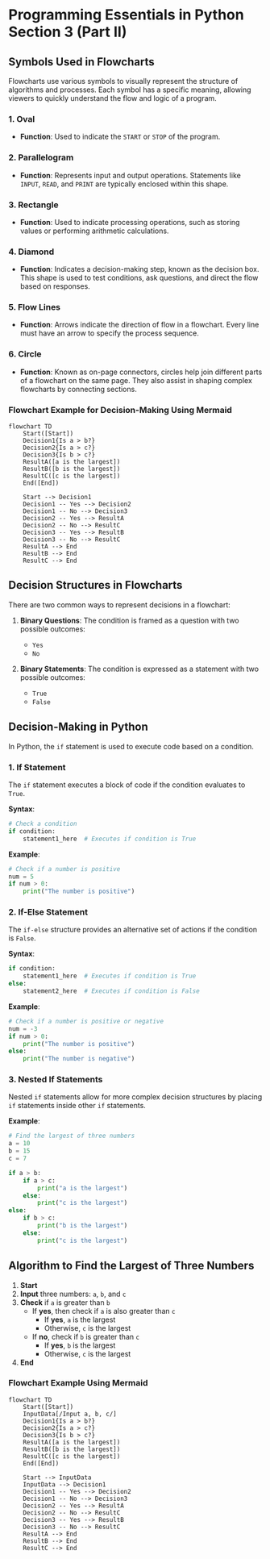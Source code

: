 # Programming Essentials in Python Section 3 (Part II)

## Symbols Used in Flowcharts

Flowcharts use various symbols to visually represent the structure of algorithms and processes. Each symbol has a specific meaning, allowing viewers to quickly understand the flow and logic of a program.

### 1. Oval
- **Function**: Used to indicate the `START` or `STOP` of the program.

### 2. Parallelogram
- **Function**: Represents input and output operations. Statements like `INPUT`, `READ`, and `PRINT` are typically enclosed within this shape.

### 3. Rectangle
- **Function**: Used to indicate processing operations, such as storing values or performing arithmetic calculations.

### 4. Diamond
- **Function**: Indicates a decision-making step, known as the decision box. This shape is used to test conditions, ask questions, and direct the flow based on responses.

### 5. Flow Lines
- **Function**: Arrows indicate the direction of flow in a flowchart. Every line must have an arrow to specify the process sequence. 

### 6. Circle
- **Function**: Known as on-page connectors, circles help join different parts of a flowchart on the same page. They also assist in shaping complex flowcharts by connecting sections.

### Flowchart Example for Decision-Making Using Mermaid

```mermaid
flowchart TD
    Start([Start])
    Decision1{Is a > b?}
    Decision2{Is a > c?}
    Decision3{Is b > c?}
    ResultA([a is the largest])
    ResultB([b is the largest])
    ResultC([c is the largest])
    End([End])
    
    Start --> Decision1
    Decision1 -- Yes --> Decision2
    Decision1 -- No --> Decision3
    Decision2 -- Yes --> ResultA
    Decision2 -- No --> ResultC
    Decision3 -- Yes --> ResultB
    Decision3 -- No --> ResultC
    ResultA --> End
    ResultB --> End
    ResultC --> End
```

## Decision Structures in Flowcharts

There are two common ways to represent decisions in a flowchart:

1. **Binary Questions**: The condition is framed as a question with two possible outcomes:
   - `Yes`
   - `No`

2. **Binary Statements**: The condition is expressed as a statement with two possible outcomes:
   - `True`
   - `False`

## Decision-Making in Python

In Python, the `if` statement is used to execute code based on a condition.

### 1. If Statement
The `if` statement executes a block of code if the condition evaluates to `True`.

**Syntax**:
```python
# Check a condition
if condition:
    statement1_here  # Executes if condition is True
```

**Example**:
```python
# Check if a number is positive
num = 5
if num > 0:
    print("The number is positive")
```

### 2. If-Else Statement
The `if-else` structure provides an alternative set of actions if the condition is `False`.

**Syntax**:
```python
if condition:
    statement1_here  # Executes if condition is True
else:
    statement2_here  # Executes if condition is False
```

**Example**:
```python
# Check if a number is positive or negative
num = -3
if num > 0:
    print("The number is positive")
else:
    print("The number is negative")
```

### 3. Nested If Statements
Nested `if` statements allow for more complex decision structures by placing `if` statements inside other `if` statements.

**Example**:
```python
# Find the largest of three numbers
a = 10
b = 15
c = 7

if a > b:
    if a > c:
        print("a is the largest")
    else:
        print("c is the largest")
else:
    if b > c:
        print("b is the largest")
    else:
        print("c is the largest")
```

## Algorithm to Find the Largest of Three Numbers

1. **Start**
2. **Input** three numbers: `a`, `b`, and `c`
3. **Check** if `a` is greater than `b`
   - If **yes**, then check if `a` is also greater than `c`
     - If **yes**, `a` is the largest
     - Otherwise, `c` is the largest
   - If **no**, check if `b` is greater than `c`
     - If **yes**, `b` is the largest
     - Otherwise, `c` is the largest
4. **End**

### Flowchart Example Using Mermaid

```mermaid
flowchart TD
    Start([Start])
    InputData[/Input a, b, c/]
    Decision1{Is a > b?}
    Decision2{Is a > c?}
    Decision3{Is b > c?}
    ResultA([a is the largest])
    ResultB([b is the largest])
    ResultC([c is the largest])
    End([End])
    
    Start --> InputData
    InputData --> Decision1
    Decision1 -- Yes --> Decision2
    Decision1 -- No --> Decision3
    Decision2 -- Yes --> ResultA
    Decision2 -- No --> ResultC
    Decision3 -- Yes --> ResultB
    Decision3 -- No --> ResultC
    ResultA --> End
    ResultB --> End
    ResultC --> End
```